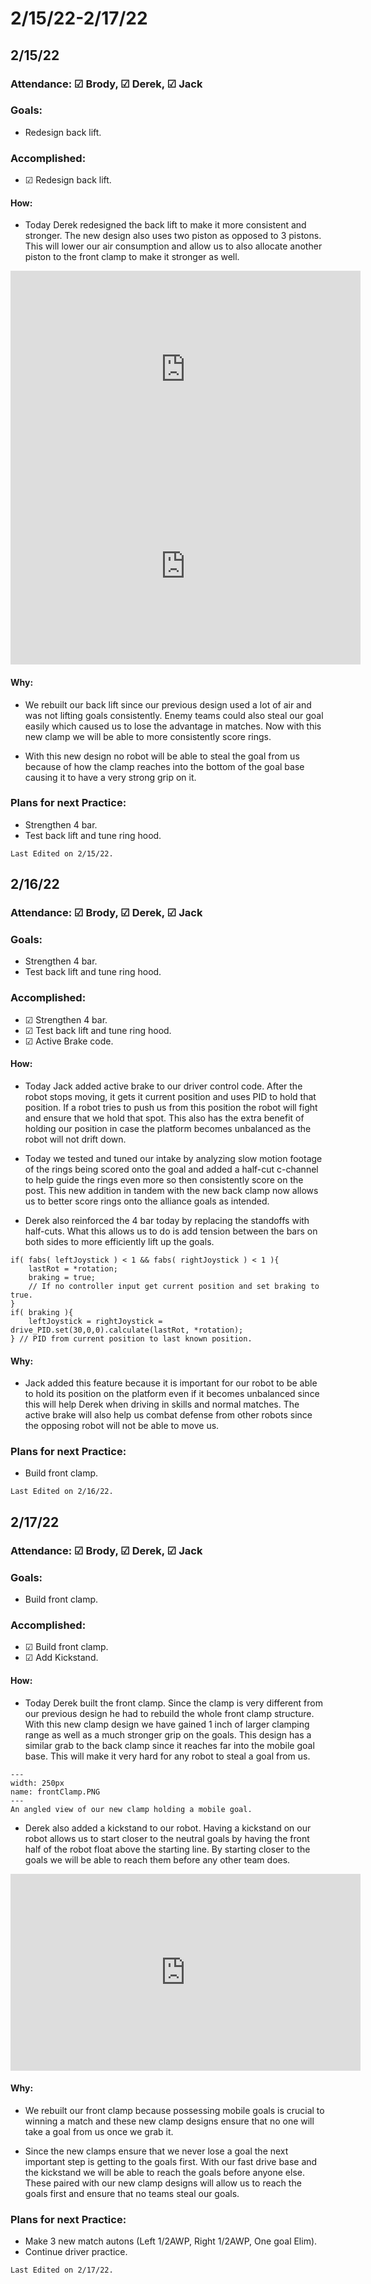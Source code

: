 # 2/15/22-2/17/22
## 2/15/22 
### Attendance: &#9745;  Brody, &#9745; Derek, &#9745; Jack
### Goals:
- Redesign back lift.

### Accomplished:
- &#9745; Redesign back lift.

#### How:
- Today Derek redesigned the back lift to make it more consistent and stronger. The new design also uses two piston as opposed to 3 pistons. This will lower our air consumption and allow us to also allocate another piston to the front clamp to make it stronger as well.

<iframe width="560" height="315" src="https://www.youtube.com/embed/fr6I8mDJP_k" title="YouTube video player" frameborder="0" allow="accelerometer; autoplay; clipboard-write; encrypted-media; gyroscope; picture-in-picture" allowfullscreen></iframe>

<iframe width="560" height="315" src="https://www.youtube.com/embed/UA4QNE6z-Gs" title="YouTube video player" frameborder="0" allow="accelerometer; autoplay; clipboard-write; encrypted-media; gyroscope; picture-in-picture" allowfullscreen></iframe>

#### Why:
- We rebuilt our back lift since our previous design used a lot of air and was not lifting goals consistently. Enemy teams could also steal our goal easily which caused us to lose the advantage in matches. Now with this new clamp we will be able to more consistently score rings.

- With this new design no robot will be able to steal the goal from us because of how the clamp reaches into the bottom of the goal base causing it to have a very strong grip on it.

### Plans for next Practice:
- Strengthen 4 bar.
- Test back lift and tune ring hood.


```{important}
Last Edited on 2/15/22.
```

## 2/16/22 
### Attendance: &#9745;  Brody, &#9745; Derek, &#9745; Jack
### Goals:
- Strengthen 4 bar.
- Test back lift and tune ring hood.

### Accomplished:
- &#9745; Strengthen 4 bar.
- &#9745; Test back lift and tune ring hood.
- &#9745; Active Brake code.

#### How:
- Today Jack added active brake to our driver control code. After the robot stops moving, it gets it current position and uses PID to hold that position. If a robot tries to push us from this position the robot will fight and ensure that we hold that spot. This also has the extra benefit of holding our position in case the platform becomes unbalanced as the robot will not drift down.

- Today we tested and tuned our intake by analyzing slow motion footage of the rings being scored onto the goal and added a half-cut c-channel to help guide the rings even more so then consistently score on the post. This new addition in tandem with the new back clamp now allows us to better score rings onto the alliance goals as intended.

- Derek also reinforced the 4 bar today by replacing the standoffs with half-cuts. What this allows us to do is add tension between the bars on both sides to more efficiently lift up the goals.

```{code}c++
if( fabs( leftJoystick ) < 1 && fabs( rightJoystick ) < 1 ){
    lastRot = *rotation; 
    braking = true;
    // If no controller input get current position and set braking to true.
}
if( braking ){ 
    leftJoystick = rightJoystick = drive_PID.set(30,0,0).calculate(lastRot, *rotation);
} // PID from current position to last known position.
```

#### Why:
- Jack added this feature because it is important for our robot to be able to hold its position on the platform even if it becomes unbalanced since this will help Derek when driving in skills and normal matches. The active brake will also help us combat defense from other robots since the opposing robot will not be able to move us.

### Plans for next Practice:
- Build front clamp.

```{important}
Last Edited on 2/16/22.
```
## 2/17/22 
### Attendance: &#9745;  Brody, &#9745; Derek, &#9745; Jack
### Goals:
- Build front clamp.

### Accomplished:
- &#9745; Build front clamp.
- &#9745; Add Kickstand.

#### How:
- Today Derek built the front clamp. Since the clamp is very different from our previous design he had to rebuild the whole front clamp structure. With this new clamp design we have gained 1 inch of larger clamping range as well as a much stronger grip on the goals. This design has a similar grab to the back clamp since it reaches far into the mobile goal base. This will make it very hard for any robot to steal a goal from us.

```{figure} ././_images/february/frontClamp.PNG
---
width: 250px
name: frontClamp.PNG
---
An angled view of our new clamp holding a mobile goal.
```

- Derek also added a kickstand to our robot. Having a kickstand on our robot allows us to start closer to the neutral goals by having the front half of the robot float above the starting line. By starting closer to the goals we will be able to reach them before any other team does.

<iframe width="560" height="315" src="https://www.youtube.com/embed/9CwBLLlmC1U" title="YouTube video player" frameborder="0" allow="accelerometer; autoplay; clipboard-write; encrypted-media; gyroscope; picture-in-picture" allowfullscreen></iframe>

#### Why:
- We rebuilt our front clamp because possessing mobile goals is crucial to winning a match and these new clamp designs ensure that no one will take a goal from us once we grab it.

- Since the new clamps ensure that we never lose a goal the next important step is getting to the goals first. With our fast drive base and the kickstand we will be able to reach the goals before anyone else. These paired with our new clamp designs will allow us to reach the goals first and ensure that no teams steal our goals.
### Plans for next Practice:
- Make 3 new match autons (Left 1/2AWP, Right 1/2AWP, One goal Elim).
- Continue driver practice.


```{important}
Last Edited on 2/17/22.
```